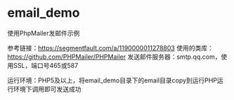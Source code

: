 # email_demo
使用PhpMailer发邮件示例

参考链接：https://segmentfault.com/a/1190000011278803
使用的类库：https://github.com/PHPMailer/PHPMailer
发送邮件服务器：smtp.qq.com，使用SSL，端口号465或587

运行环境：PHP5及以上，将email_demo目录下的email目录copy到运行PHP运行环境下调用即可发送成功

